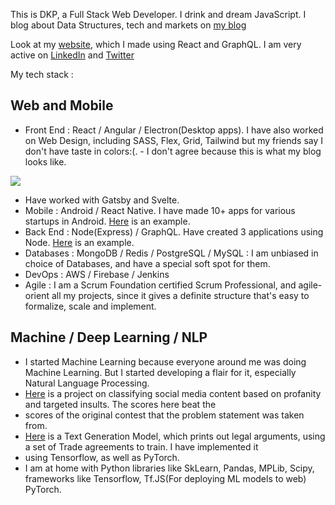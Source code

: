 This is DKP, a Full Stack Web Developer. I drink and dream JavaScript. I blog about Data Structures, tech and markets on [my blog](https://dkprobes.tech)

Look at my [website](https://dkp.today), which I made using React and GraphQL. I am very active on [LinkedIn](https://linkedin.com/in/dkp1903) and 
[Twitter](https://twitter.com/dkp1903)

My tech stack : 
## Web and Mobile
- Front End : React / Angular / Electron(Desktop apps). I have also worked on Web Design, including SASS, Flex, Grid, Tailwind but my friends say I don't have taste in colors:(. - I don't agree because this is what my blog looks like.

![](https://img.techpowerup.org/200828/blog-snap.png)

- Have worked with Gatsby and Svelte. 
- Mobile : Android / React Native. I have made 10+ apps for various startups in Android. [Here](https://github.com/dkp1903/VistaNews-And) is an example.
- Back End : Node(Express) / GraphQL. Have created 3 applications using Node. [Here](https://github.com/dkp1903/stock-vakri) is an example.
- Databases : MongoDB / Redis / PostgreSQL / MySQL : I am unbiased in choice of Databases, and have a special soft spot for them.
- DevOps : AWS / Firebase / Jenkins
- Agile : I am a Scrum Foundation certified Scrum Professional, and agile-orient all my projects, since it gives a definite structure that's easy to formalize, scale and 
implement.
## Machine / Deep Learning / NLP
- I started Machine Learning because everyone around me was doing Machine Learning. But I started developing a flair for it, especially Natural Language Processing.
- [Here](https://github.com/dkp1903/SocialSentiment) is a project on classifying social media content based on profanity and targeted insults. The scores here beat the
- scores of the original contest that the problem statement was taken from.
- [Here](https://github.com/dkp1903/TextGenRNN) is a Text Generation Model, which prints out legal arguments, using a set of Trade agreements to train. I have implemented it 
- using Tensorflow, as well as PyTorch.
- I am at home with Python libraries like SkLearn, Pandas, MPLib, Scipy, frameworks like Tensorflow, Tf.JS(For deploying ML models to web) PyTorch. 
